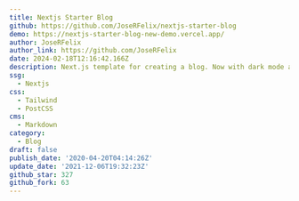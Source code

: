 ```yaml
---
title: Nextjs Starter Blog
github: https://github.com/JoseRFelix/nextjs-starter-blog
demo: https://nextjs-starter-blog-new-demo.vercel.app/
author: JoseRFelix
author_link: https://github.com/JoseRFelix
date: 2024-02-18T12:16:42.166Z
description: Next.js template for creating a blog. Now with dark mode and Next.js 12
ssg:
  - Nextjs
css:
  - Tailwind
  - PostCSS
cms:
  - Markdown
category:
  - Blog
draft: false
publish_date: '2020-04-20T04:14:26Z'
update_date: '2021-12-06T19:32:23Z'
github_star: 327
github_fork: 63
---
```

